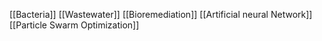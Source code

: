 [[Bacteria]]
[[Wastewater]]
[[Bioremediation]]
[[Artificial neural Network]]
[[Particle Swarm Optimization]]
